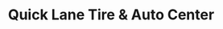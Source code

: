 ---
title: "Quick Lane Tire & Auto Center"
url: /westbrook/quick-lane-tire-und-auto-center/
shop: Autowerkstatt
---